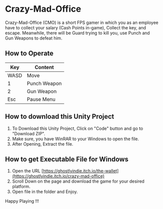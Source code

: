 # Crazy-Mad-Office
Crazy-Mad-Office (CMO) is a short FPS gamer in which you as an employee have to collect your salary (Cash Points in-game), Collect the key, and escape. Meanwhile, there will be Guard trying to kill you, use Punch and Gun Weapons to defeat him.


## How to Operate
| Key | Content |
| --- | --------|
| WASD | Move |
| 1 | Punch Weapon |
| 2 | Gun Weapon |
| Esc | Pause Menu |


## How to download this Unity Project
1. To Download this Unity Project, Click on "Code" button and go to "Download ZIP".
2. Make sure, you have WinRAR to your Windows to open the file.
3. After Opening, Extract the file.

## How to get Executable File for Windows
1. Open the URL 
[https://ghostlyindie.itch.io/the-wallet](https://ghostlyindie.itch.io/crazy-mad-office)
2. Scroll Down on the page and download the game for your desired platform.
3. Open file in the folder and Enjoy.


Happy Playing !!!
